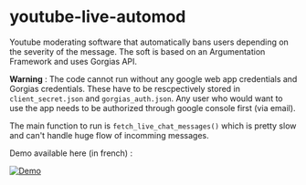 # youtube-live-automod
Youtube moderating software that automatically bans users depending on the severity of the message. The soft is based on an Argumentation Framework and uses Gorgias API.

**Warning** : The code cannot run without any google web app credentials and Gorgias credentials. 
These have to be rescpectively stored in `client_secret.json` and `gorgias_auth.json`.
Any user who would want to use the app needs to be authorized through google console first (via email).

The main function to run is `fetch_live_chat_messages()` which is pretty slow and can't handle huge flow of incomming messages. 

Demo available here (in french) :

[![Demo](https://img.youtube.com/vi/FiIUJc41p1I/0.jpg)](https://www.youtube.com/watch?v=FiIUJc41p1I)

